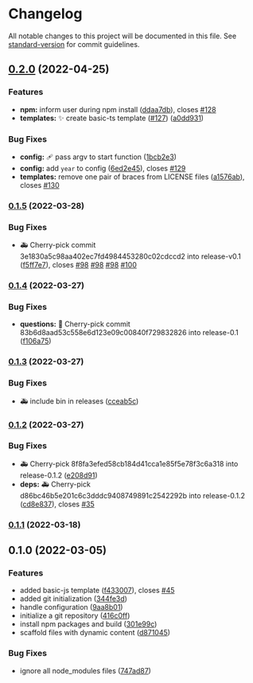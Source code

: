 # Changelog

All notable changes to this project will be documented in this file. See [standard-version](https://github.com/conventional-changelog/standard-version) for commit guidelines.

## [0.2.0](https://github.com/gpsystem/create-geofs-plugin/compare/v0.1.1...v0.2.0) (2022-04-25)

### Features

- **npm:** inform user during npm install ([ddaa7db](https://github.com/gpsystem/create-geofs-plugin/commit/ddaa7dbee3007f6388b16dd18eb3c40393634944)), closes [#128](https://github.com/gpsystem/create-geofs-plugin/issues/128)
- **templates:** :sparkles: create basic-ts template ([#127](https://github.com/gpsystem/create-geofs-plugin/issues/127)) ([a0dd931](https://github.com/gpsystem/create-geofs-plugin/commit/a0dd9319d5075b84af4c0678f2efe465add5965a))

### Bug Fixes

- **config:** :adhesive_bandage: pass argv to start function ([1bcb2e3](https://github.com/gpsystem/create-geofs-plugin/commit/1bcb2e369d9b836ca8646455b4c9ea1de4517d95))
- **config:** add `year` to config ([6ed2e45](https://github.com/gpsystem/create-geofs-plugin/commit/6ed2e455205283582107ea46c52313a732a1e076)), closes [#129](https://github.com/gpsystem/create-geofs-plugin/issues/129)
- **templates:** remove one pair of braces from LICENSE files ([a1576ab](https://github.com/gpsystem/create-geofs-plugin/commit/a1576ab4526a0ffa1429a60db8faabf7cd9f63f7)), closes [#130](https://github.com/gpsystem/create-geofs-plugin/issues/130)

### [0.1.5](https://github.com/gpsystem/create-geofs-plugin/compare/v0.1.4...v0.1.5) (2022-03-28)

### Bug Fixes

- :ambulance: Cherry-pick commit 3e1830a5c98aa402ec7fd4984453280c02cdccd2 into release-v0.1 ([f5ff7e7](https://github.com/gpsystem/create-geofs-plugin/commit/f5ff7e79655a154160902ee202c3c7087b268ad6)), closes [#98](https://github.com/gpsystem/create-geofs-plugin/issues/98) [#98](https://github.com/gpsystem/create-geofs-plugin/issues/98) [#98](https://github.com/gpsystem/create-geofs-plugin/issues/98) [#100](https://github.com/gpsystem/create-geofs-plugin/issues/100)

### [0.1.4](https://github.com/gpsystem/create-geofs-plugin/compare/v0.1.3...v0.1.4) (2022-03-27)

### Bug Fixes

- **questions:** :bug: Cherry-pick commit 83b6d8aad53c558e6d123e09c00840f729832826 into release-0.1 ([f106a75](https://github.com/gpsystem/create-geofs-plugin/commit/f106a756ea3fe900ee1e30e8681e118a57d0e40d))

### [0.1.3](https://github.com/gpsystem/create-geofs-plugin/compare/v0.1.2...v0.1.3) (2022-03-27)

### Bug Fixes

- :ambulance: include bin in releases ([cceab5c](https://github.com/gpsystem/create-geofs-plugin/commit/cceab5c77ea3c6c0d2653e6e491c2e12c28afcf2))

### [0.1.2](https://github.com/gpsystem/create-geofs-plugin/compare/v0.1.1...v0.1.2) (2022-03-27)

### Bug Fixes

- :ambulance: Cherry-pick 8f8fa3efed58cb184d41cca1e85f5e78f3c6a318 into release-0.1.2 ([e208d91](https://github.com/gpsystem/create-geofs-plugin/commit/e208d917a2b439977f2e13a5c7993ac03e1372e9))
- **deps:** :ambulance: Cherry-pick d86bc46b5e201c6c3dddc9408749891c2542292b into release-0.1.2 ([cd8e837](https://github.com/gpsystem/create-geofs-plugin/commit/cd8e837643c8686080888e5270e67dec1fda7595)), closes [#35](https://github.com/gpsystem/create-geofs-plugin/issues/35)

### [0.1.1](https://github.com/gpsystem/create-geofs-plugin/compare/v0.1.0...v0.1.1) (2022-03-18)

## 0.1.0 (2022-03-05)

### Features

- added basic-js template ([f433007](https://github.com/gpsystem/create-geofs-plugin/commit/f433007af58a368b8e492328ac727ebc0097a924)), closes [#45](https://github.com/gpsystem/create-geofs-plugin/issues/45)
- added git initialization ([344fe3d](https://github.com/gpsystem/create-geofs-plugin/commit/344fe3db84c116db5696cd5aeafeb5cb3930a84f))
- handle configuration ([9aa8b01](https://github.com/gpsystem/create-geofs-plugin/commit/9aa8b015613f6888d246a8bfc2c8e5cc074fb46d))
- initialize a git repository ([416c0ff](https://github.com/gpsystem/create-geofs-plugin/commit/416c0ff79d3eb14d45831403f22fe6f466fac5ef))
- install npm packages and build ([301e99c](https://github.com/gpsystem/create-geofs-plugin/commit/301e99cd74d0dd49c039d9adcf7a4c41e0b916dc))
- scaffold files with dynamic content ([d871045](https://github.com/gpsystem/create-geofs-plugin/commit/d871045a9a0fd8fb0f1f82d2172235c668f51637))

### Bug Fixes

- ignore all node_modules files ([747ad87](https://github.com/gpsystem/create-geofs-plugin/commit/747ad879767793b5aab6a7c9bce91b2026c486e4))
